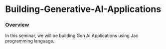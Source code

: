 # Building-Generative-AI-Applications

### Overview

In this seminar, we will be building Gen AI Applications using Jac programming language.
